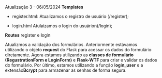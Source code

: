 Atualização 3 - 06/05/2024
**Templates**
- register.html:
Atualizamos o registro de usuário (/register);

- login.html
Atulaizamos o login do usuárion(/login);


**Routes**
register e login

Atualizmos a validação dos formulários. Anteriormente estávamos utilizando o objeto **request** 
do Flask para acessar os dados do formulário diretamente. Agora estamos utilizando as **classes de formulário (RegustrationForm e LoginForm)** e **Flask-WTF** para criar e validar os dados do formulário. Por último, estamos utilizando a função **login_user** e a extensão**Bcrypt** para armazenar as senhas de forma segura.